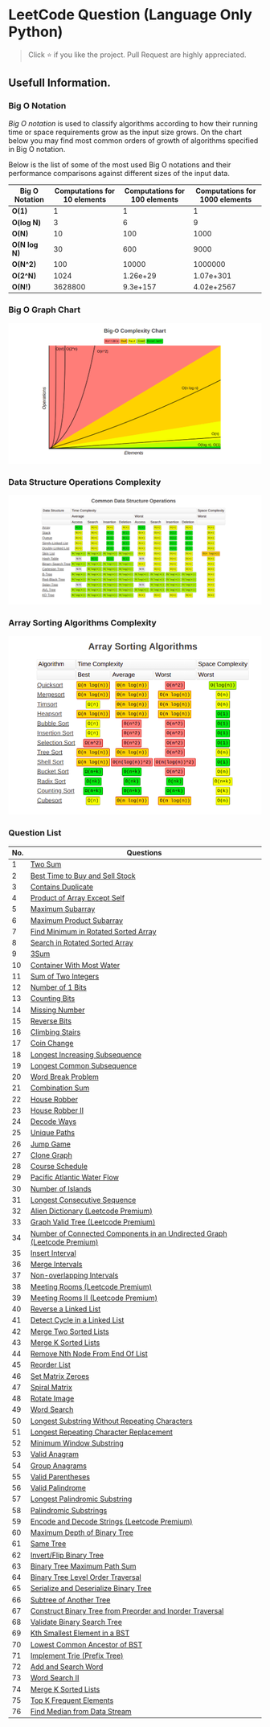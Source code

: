 # LeetCode Question (Language Only Python)
> Click :star: if you like the project. Pull Request are highly appreciated.
## Usefull Information.

### Big O Notation

*Big O notation* is used to classify algorithms according to how their running time or space requirements grow as the input size grows.
On the chart below you may find most common orders of growth of algorithms specified in Big O notation.

Below is the list of some of the most used Big O notations and their performance comparisons against different sizes of the input data.

| Big O Notation | Computations for 10 elements | Computations for 100 elements | Computations for 1000 elements  |
| -------------- | ---------------------------- | ----------------------------- | ------------------------------- |
| **O(1)**       | 1                            | 1                             | 1                               |
| **O(log N)**   | 3                            | 6                             | 9                               |
| **O(N)**       | 10                           | 100                           | 1000                            |
| **O(N log N)** | 30                           | 600                           | 9000                            |
| **O(N^2)**     | 100                          | 10000                         | 1000000                         |
| **O(2^N)**     | 1024                         | 1.26e+29                      | 1.07e+301                       |
| **O(N!)**      | 3628800                      | 9.3e+157                      | 4.02e+2567                      |

### Big O Graph Chart

![Screenshots](./assets/graph.png)

### Data Structure Operations Complexity

![Screenshots](./assets/commonDataStructure.png)

### Array Sorting Algorithms Complexity

![Screenshots](./assets/sorting.png)
### Question List

| No. | Questions |
| --- | --------- |
|1  |   [Two Sum](https://github.com/rahulpandey70/LeetCode-Questions/blob/master/Array/TwoSum.py) |
|2  |   [Best Time to Buy and Sell Stock](https://github.com/rahulpandey70/LeetCode-Questions/blob/master/Array/StockBuySell.py) |
|3  |   [Contains Duplicate](https://github.com/rahulpandey70/LeetCode-Questions/blob/master/Array/ContainsDuplicate.py)  |
|4  |   [Product of Array Except Self](https://github.com/rahulpandey70/LeetCode-Questions/blob/master/Array/Productofarrayexceptself.py) |
|5  |   [Maximum Subarray](https://github.com/rahulpandey70/LeetCode-Questions/blob/master/Array/MaximumSubarray.py) |
|6  |   [Maximum Product Subarray](https://github.com/rahulpandey70/LeetCode-Questions/blob/master/Array/MaximumProductSubarray.py) |
|7  |   [Find Minimum in Rotated Sorted Array](https://github.com/rahulpandey70/LeetCode-Questions/blob/master/Array/FindMinimuminRotatedSortedArray.py) |
|8  |   [Search in Rotated Sorted Array](https://github.com/rahulpandey70/LeetCode-Questions/blob/master/Array/SearchinRotatedSortedArray.py) |
|9  |   [3Sum](https://github.com/rahulpandey70/LeetCode-Questions/blob/master/Array/3Sum.py) |
|10 |   [Container With Most Water](https://github.com/rahulpandey70/LeetCode-Questions/blob/master/Array/ContainerWithMostWater.py) |
|11  |   [Sum of Two Integers](https://github.com/rahulpandey70/LeetCode-Questions/blob/master/Solution's/SumoftwoIntegers.py) |
|12  |   [Number of 1 Bits](https://github.com/rahulpandey70/LeetCode-Questions/blob/master/Solution's/Numberof1Bits.py) |
|13  |   [Counting Bits]() |
|14  |   [Missing Number]() |
|15  |   [Reverse Bits]() |
|16  |   [Climbing Stairs]()    |
|17  |   [Coin Change]()    |
|18 |   [Longest Increasing Subsequence]()    |
|19  |   [Longest Common Subsequence]()    |
|20 |   [Word Break Problem]()    |
|21  |   [Combination Sum]()    |
|22  |   [House Robber]()    |
|23  |   [House Robber II]()    |
|24  |   [Decode Ways]()    |
|25 |   [Unique Paths]()    |
|26 |   [Jump Game]()    |
|27  |   [Clone Graph]()    |
|28  |   [Course Schedule]()    |
|29  |   [Pacific Atlantic Water Flow]()    |
|30  |   [Number of Islands]()    |
|31  |   [Longest Consecutive Sequence]()    |
|32  |   [Alien Dictionary (Leetcode Premium)]()    |
|33  |   [Graph Valid Tree (Leetcode Premium)]()    |
|34  |   [Number of Connected Components in an Undirected Graph (Leetcode Premium)]()    |
|35  |   [Insert Interval]()    |
|36  |   [Merge Intervals]()    |
|37  |   [Non-overlapping Intervals]()    |
|38  |   [Meeting Rooms (Leetcode Premium)]()    |
|39  |   [Meeting Rooms II (Leetcode Premium)]()    |
|40  |   [Reverse a Linked List]()    |
|41  |   [Detect Cycle in a Linked List]()    |
|42  |   [Merge Two Sorted Lists]()    |
|43  |   [Merge K Sorted Lists]()    |
|44  |   [Remove Nth Node From End Of List]()    |
|45  |   [Reorder List]()    |
|46  |   [Set Matrix Zeroes]()    |
|47  |   [Spiral Matrix]()    |
|48  |   [Rotate Image]()    |
|49  |   [Word Search]()    |
|50  |   [Longest Substring Without Repeating Characters]()    |
|51  |   [Longest Repeating Character Replacement]()    |
|52  |   [Minimum Window Substring]()    |
|53  |   [Valid Anagram]()    |
|54  |   [Group Anagrams]()    |
|55  |   [Valid Parentheses]()    |
|56  |   [Valid Palindrome]()    |
|57  |   [Longest Palindromic Substring]()    |
|58  |   [Palindromic Substrings]()    |
|59 |   [Encode and Decode Strings (Leetcode Premium)]()    |
|60  |   [Maximum Depth of Binary Tree]()    |
|61  |   [Same Tree]()    |
|62  |   [Invert/Flip Binary Tree]()    |
|63  |   [Binary Tree Maximum Path Sum]()    |
|64  |   [Binary Tree Level Order Traversal]()    |
|65  |   [Serialize and Deserialize Binary Tree]()    |
|66  |   [Subtree of Another Tree]()    |
|67  |   [Construct Binary Tree from Preorder and Inorder Traversal]()    |
|68  |   [Validate Binary Search Tree]()    |
|69 |   [Kth Smallest Element in a BST]()    |
|70 |   [Lowest Common Ancestor of BST]()    |
|71 |   [Implement Trie (Prefix Tree)]()    |
|72 |   [Add and Search Word]()    |
|73 |   [Word Search II]()    |
|74  |   [Merge K Sorted Lists]()    |
|75  |   [Top K Frequent Elements]()    |
|76  |   [Find Median from Data Stream]()    |
